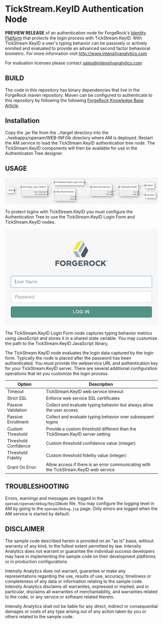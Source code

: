 <!--
 * The contents of this file are subject to the terms of the Common Development and
 * Distribution License (the License). You may not use this file except in compliance with the
 * License.
 *
 * You can obtain a copy of the License at legal/CDDLv1.0.txt. See the License for the
 * specific language governing permission and limitations under the License.
 *
 * When distributing Covered Software, include this CDDL Header Notice in each file and include
 * the License file at legal/CDDLv1.0.txt. If applicable, add the following below the CDDL
 * Header, with the fields enclosed by brackets [] replaced by your own identifying
 * information: "Portions copyright [year] [name of copyright owner]".
 *
 * Copyright ${data.get('yyyy')} ForgeRock AS.
-->
# TickStream.KeyID Authentication Node

**PREVIEW RELEASE** of an authentication node for ForgeRock's [Identity Platform][forgerock_platform] that protects the login process with TickStream.KeyID. With TickStream.KeyID a user's typing behavior can be passively or actively enrolled and evaluated to provide an advanced second factor behavioral biometric. For more information visit <http://www.intensityanalytics.com>

For evaluation licenses please contact <sales@intensityanalytics.com>

## BUILD ##

The code in this repository has binary dependencies that live in the ForgeRock maven repository. Maven can be configured to authenticate to this repository by following the following [ForgeRock Knowledge Base Article](https://backstage.forgerock.com/knowledge/kb/article/a74096897).

## Installation ##
Copy the .jar file from the ../target directory into the ../webapps/openam/WEB-INF/lib directory where AM is deployed. Restart the AM service to load the TickStream.KeyID authentication tree node. The TickStream.KeyID components will then be available for use in the Authenticaton Tree designer.

## USAGE ##

![](./images/authtree.png)

To protect logins with TickStream.KeyID you must configure the Authentication Tree to use the TickStream.KeyID Login Form and TickStream.KeyID nodes.

![](./images/loginform.png)

The TickStream.KeyID Login Form node captures typing behavior metrics using JavaScript and stores it in a shared state variable. You may customize the path to the TickStream.KeyID JavaScript library.

The TickStream.KeyID node evaluates the login data captured by the login form. Typically the node is placed after the password has been authenticated. You must provide the webservice URL and authentication key for your TickStream.KeyID server. There are several additional configuration operations that let you customize the login process.

Option | Description
-- | --
Timeout | TickStream.KeyID web service timeout
Strict SSL | Enforce web service SSL certificates
Passive Validation | Collect and evaluate typing behavior but always allow the user access
Passive Enrollment | Collect and evaluate typing behavior over subsequent logins
Custom Threshold | Provide a custom threshold different than the TickStream.KeyID server setting
Threshold Confidence | Custom threshold confidence value (integer)
Threshold Fidelity | Custom threshold fidelity value (integer)
Grant On Error | Allow access if there is an error communicating with the TickStream.KeyID web service 

## TROUBLESHOOTING ##

Errors, warnings and messages are logged in the `openam/openam/debug/KeyIDNode` file. You may configure the logging level in AM by going to the `openam/Debug.jsp` page. Only errors are logged when the AM service is started by default.

## DISCLAIMER ##

The sample code described herein is provided on an "as is" basis, without warranty of any kind, to the fullest extent permitted by law. Intensity Analytics does not warrant or guarantee the individual success developers may have in implementing the sample code on their development platforms or in production configurations.

Intensity Analytics does not warrant, guarantee or make any representations regarding the use, results of use, accuracy, timeliness or completeness of any data or information relating to the sample code. Intensity Analytics disclaims all warranties, expressed or implied, and in particular, disclaims all warranties of merchantability, and warranties related to the code, or any service or software related thereto.

Intensity Analytics shall not be liable for any direct, indirect or consequential damages or costs of any type arising out of any action taken by you or others related to the sample code.

[forgerock_platform]: https://www.forgerock.com/platform/  
